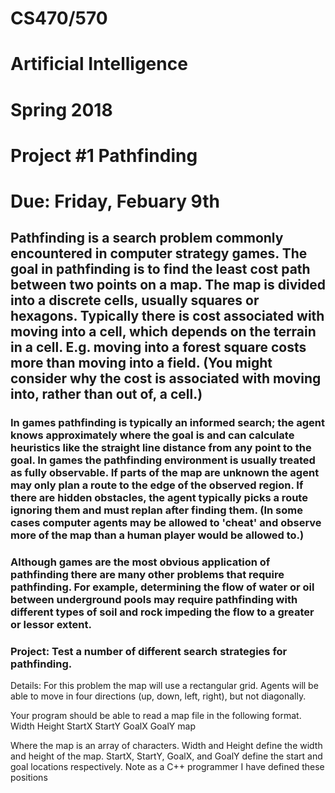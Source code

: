 # CS470/570
# Artificial Intelligence
# Spring 2018
# Project #1 Pathfinding
# Due: Friday, Febuary 9th


## Pathfinding is a search problem commonly encountered in computer strategy games. The goal in pathfinding is to find the least cost path between two points on a map. The map is divided into a discrete cells, usually squares or hexagons. Typically there is cost associated with moving into a cell, which depends on the terrain in a cell. E.g. moving into a forest square costs more than moving into a field. (You might consider why the cost is associated with moving into, rather than out of, a cell.)


### In games pathfinding is typically an informed search; the agent knows approximately where the goal is and can calculate heuristics like the straight line distance from any point to the goal. In games the pathfinding environment is usually treated as fully observable. If parts of the map are unknown the agent may only plan a route to the edge of the observed region. If there are hidden obstacles, the agent typically picks a route ignoring them and must replan after finding them. (In some cases computer agents may be allowed to 'cheat' and observe more of the map than a human player would be allowed to.)


### Although games are the most obvious application of pathfinding there are many other problems that require pathfinding. For example, determining the flow of water or oil between underground pools may require pathfinding with different types of soil and rock impeding the flow to a greater or lessor extent.


### Project: Test a number of different search strategies for pathfinding.

Details: For this problem the map will use a rectangular grid. Agents will be able to move in four directions (up, down, left, right), but not diagonally.


Your program should be able to read a map file in the following format.
Width Height
StartX StartY
GoalX GoalY
map

Where the map is an array of characters. Width and Height define the width and height of the map. StartX, StartY, GoalX, 
and GoalY define the start and goal locations respectively. Note as a C++ programmer I have defined these positions 
